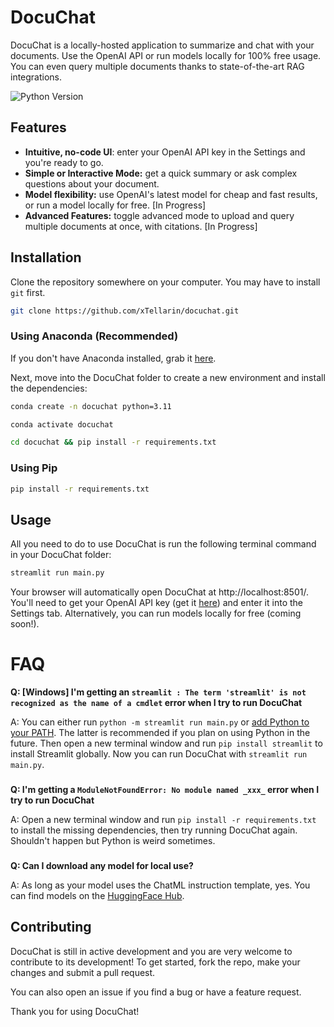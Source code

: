 # DocuChat

DocuChat is a locally-hosted application to summarize and chat with your documents. Use the OpenAI API or run models locally for 100% free usage. You can even query multiple documents thanks to state-of-the-art RAG integrations.

![Python Version](https://img.shields.io/badge/Python-3.11-blue?logo=python)

## Features

- **Intuitive, no-code UI**: enter your OpenAI API key in the Settings and you're ready to go.
- **Simple or Interactive Mode:** get a quick summary or ask complex questions about your document.
- **Model flexibility:** use OpenAI's latest model for cheap and fast results, or run a model locally for free. [In Progress]
- **Advanced Features:** toggle advanced mode to upload and query multiple documents at once, with citations. [In Progress]

## Installation
Clone the repository somewhere on your computer. You may have to install `git` first.
```bash
git clone https://github.com/xTellarin/docuchat.git
```
### Using Anaconda (Recommended)
If you don't have Anaconda installed, grab it [here](https://www.anaconda.com/products/individual).

Next, move into the DocuChat folder to create a new environment and install the dependencies:
```bash
conda create -n docuchat python=3.11
```
```bash
conda activate docuchat
```
```bash
cd docuchat && pip install -r requirements.txt
```

### Using Pip
```bash
pip install -r requirements.txt
```

## Usage
All you need to do to use DocuChat is run the following terminal command in your DocuChat folder:
```bash
streamlit run main.py
```
Your browser will automatically open DocuChat at http://localhost:8501/.
You'll need to get your OpenAI API key (get it [here](https://platform.openai.com/account/api-keys)) and enter it into the Settings tab. Alternatively, you can run models locally for free (coming soon!).

# FAQ
**Q: [Windows] I'm getting an `streamlit : The term 'streamlit' is not recognized as the name of a cmdlet` error when I try to run DocuChat**

A: You can either run `python -m streamlit run main.py` or [add Python to your PATH](https://datatofish.com/add-python-to-windows-path/).
The latter is recommended if you plan on using Python in the future.
Then open a new terminal window and run `pip install streamlit` to install Streamlit globally. Now you can run DocuChat with `streamlit run main.py`.

###
**Q: I'm getting a `ModuleNotFoundError: No module named _xxx_` error when I try to run DocuChat**

A: Open a new terminal window and run `pip install -r requirements.txt` to install the missing dependencies, then try running DocuChat again. Shouldn't happen but Python is weird sometimes.

###
**Q: Can I download any model for local use?**

A: As long as your model uses the ChatML instruction template, yes. You can find models on the [HuggingFace Hub](https://huggingface.co/models?pipeline_tag=text-generation&sort=trending).
## Contributing
DocuChat is still in active development and you are very welcome to contribute to its development! To get started, fork the repo, make your changes and submit a pull request.

You can also open an issue if you find a bug or have a feature request.

Thank you for using DocuChat!